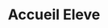 ---
permalink: /page-accueil-valide-eleve.html
layout: accueil
redirect_from:
    - /page-accueil-valide-eleve.html
    - /page-accueil-valide-eleve/
title: Accueil Eleve
---